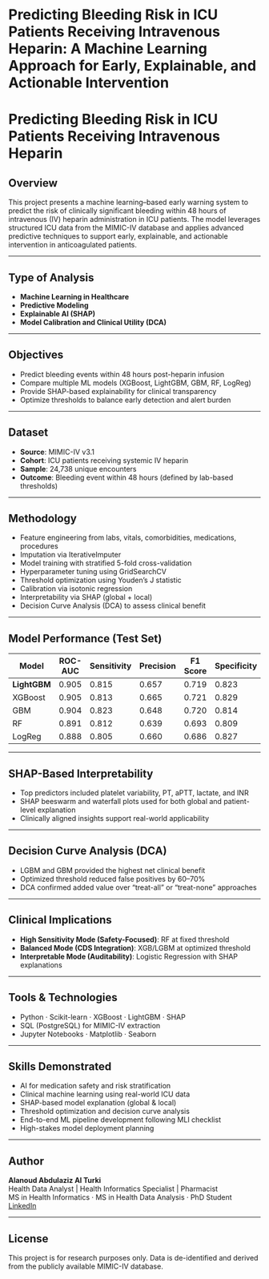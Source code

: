 # Predicting Bleeding Risk in ICU Patients Receiving Intravenous Heparin: A Machine Learning Approach for Early, Explainable, and Actionable Intervention

# Predicting Bleeding Risk in ICU Patients Receiving Intravenous Heparin

## Overview

This project presents a machine learning–based early warning system to predict the risk of clinically significant bleeding within 48 hours of intravenous (IV) heparin administration in ICU patients. The model leverages structured ICU data from the MIMIC-IV database and applies advanced predictive techniques to support early, explainable, and actionable intervention in anticoagulated patients.

---

## Type of Analysis

- **Machine Learning in Healthcare**
- **Predictive Modeling**
- **Explainable AI (SHAP)**
- **Model Calibration and Clinical Utility (DCA)**

---

## Objectives

- Predict bleeding events within 48 hours post-heparin infusion  
- Compare multiple ML models (XGBoost, LightGBM, GBM, RF, LogReg)  
- Provide SHAP-based explainability for clinical transparency  
- Optimize thresholds to balance early detection and alert burden

---

## Dataset

- **Source**: MIMIC-IV v3.1  
- **Cohort**: ICU patients receiving systemic IV heparin  
- **Sample**: 24,738 unique encounters  
- **Outcome**: Bleeding event within 48 hours (defined by lab-based thresholds)

---

## Methodology

- Feature engineering from labs, vitals, comorbidities, medications, procedures  
- Imputation via IterativeImputer  
- Model training with stratified 5-fold cross-validation  
- Hyperparameter tuning using GridSearchCV  
- Threshold optimization using Youden’s J statistic  
- Calibration via isotonic regression  
- Interpretability via SHAP (global + local)  
- Decision Curve Analysis (DCA) to assess clinical benefit

---

## Model Performance (Test Set)

| Model     | ROC-AUC | Sensitivity | Precision | F1 Score | Specificity |
|-----------|---------|-------------|-----------|----------|-------------|
| **LightGBM** | 0.905   | 0.815       | 0.657     | 0.719    | 0.823       |
| XGBoost   | 0.905   | 0.813       | 0.665     | 0.721    | 0.829       |
| GBM       | 0.904   | 0.823       | 0.648     | 0.720    | 0.814       |
| RF        | 0.891   | 0.812       | 0.639     | 0.693    | 0.809       |
| LogReg    | 0.888   | 0.805       | 0.660     | 0.686    | 0.827       |

---

## SHAP-Based Interpretability

- Top predictors included platelet variability, PT, aPTT, lactate, and INR  
- SHAP beeswarm and waterfall plots used for both global and patient-level explanation  
- Clinically aligned insights support real-world applicability

---

## Decision Curve Analysis (DCA)

- LGBM and GBM provided the highest net clinical benefit  
- Optimized threshold reduced false positives by 60–70%  
- DCA confirmed added value over “treat-all” or “treat-none” approaches

---

## Clinical Implications

- **High Sensitivity Mode (Safety-Focused)**: RF at fixed threshold  
- **Balanced Mode (CDS Integration)**: XGB/LGBM at optimized threshold  
- **Interpretable Mode (Auditability)**: Logistic Regression with SHAP explanations

---

## Tools & Technologies

- Python · Scikit-learn · XGBoost · LightGBM · SHAP  
- SQL (PostgreSQL) for MIMIC-IV extraction  
- Jupyter Notebooks · Matplotlib · Seaborn

---

## Skills Demonstrated

- AI for medication safety and risk stratification  
- Clinical machine learning using real-world ICU data  
- SHAP-based model explanation (global & local)  
- Threshold optimization and decision curve analysis  
- End-to-end ML pipeline development following MLI checklist  
- High-stakes model deployment planning

---

## Author

**Alanoud Abdulaziz Al Turki**  
Health Data Analyst | Health Informatics Specialist | Pharmacist  
MS in Health Informatics · MS in Health Data Analysis · PhD Student  
[LinkedIn](https://www.linkedin.com/in/alanoud-alturki-5601b2b5)

---

## License

This project is for research purposes only. Data is de-identified and derived from the publicly available MIMIC-IV database. 
